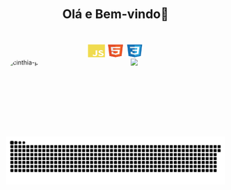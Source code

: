  <div align="center"> <h1>Olá e Bem-vindo👋</h1> </div>
  <br><br>
  <div align="center">
  <img align="column" alt="Js" height="30" width="40" src="https://raw.githubusercontent.com/devicons/devicon/master/icons/javascript/javascript-plain.svg">
  <img align="column" alt="HTML" height="30" width="40" src="https://raw.githubusercontent.com/devicons/devicon/master/icons/html5/html5-original.svg">
  <img align="column" alt="CSS" height="30" width="40" src="https://raw.githubusercontent.com/devicons/devicon/master/icons/css3/css3-original.svg"> <br>
  <img align="left" height="180" style="border-radius:50px"; src="https://user-images.githubusercontent.com/73072383/143257296-11f9ac71-dd99-408d-bc63-21e127735f29.png" alt="cinthia-pic" >
</div>
<div align="center">
  <a href="https://github.com/soucinthia">
  <img height="180em" src="https://github-readme-stats.vercel.app/api/top-langs/?username=soucinthia&layout=compact&langs_count=7&theme=dracula"/>
</div>

<div> 
 
![Snake animation](https://github.com/soucinthia/soucinthia/blob/output/github-contribution-grid-snake.svg)
 
 
</div>
